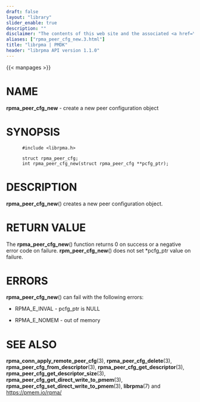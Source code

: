 ```yaml
---
draft: false
layout: "library"
slider_enable: true
description: ""
disclaimer: "The contents of this web site and the associated <a href=\"https://github.com/pmem\">GitHub repositories</a> are BSD-licensed open source."
aliases: ["rpma_peer_cfg_new.3.html"]
title: "librpma | PMDK"
header: "librpma API version 1.1.0"
---
```

{{< manpages >}}

[comment]: <> (SPDX-License-Identifier: BSD-3-Clause)
[comment]: <> (Copyright 2020-2022, Intel Corporation)

NAME
====

**rpma\_peer\_cfg\_new** - create a new peer configuration object

SYNOPSIS
========

          #include <librpma.h>

          struct rpma_peer_cfg;
          int rpma_peer_cfg_new(struct rpma_peer_cfg **pcfg_ptr);

DESCRIPTION
===========

**rpma\_peer\_cfg\_new**() creates a new peer configuration object.

RETURN VALUE
============

The **rpma\_peer\_cfg\_new**() function returns 0 on success or a
negative error code on failure. **rpm\_peer\_cfg\_new**() does not set
\*pcfg\_ptr value on failure.

ERRORS
======

**rpma\_peer\_cfg\_new**() can fail with the following errors:

-   RPMA\_E\_INVAL - pcfg\_ptr is NULL

-   RPMA\_E\_NOMEM - out of memory

SEE ALSO
========

**rpma\_conn\_apply\_remote\_peer\_cfg**(3),
**rpma\_peer\_cfg\_delete**(3),
**rpma\_peer\_cfg\_from\_descriptor**(3),
**rpma\_peer\_cfg\_get\_descriptor**(3),
**rpma\_peer\_cfg\_get\_descriptor\_size**(3),
**rpma\_peer\_cfg\_get\_direct\_write\_to\_pmem**(3),
**rpma\_peer\_cfg\_set\_direct\_write\_to\_pmem**(3), **librpma**(7) and
https://pmem.io/rpma/
